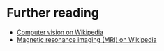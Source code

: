# Further reading

- [Computer vision on Wikipedia](https://en.wikipedia.org/wiki/Computer_vision)
- [Magnetic resonance imaging (MRI) on Wikipedia](https://en.wikipedia.org/wiki/Mri)
